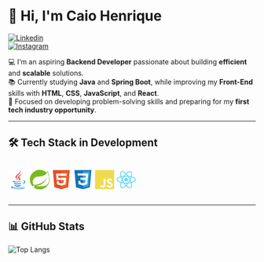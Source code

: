 # 👋 Hi, I'm Caio Henrique  

[![Linkedin](https://img.shields.io/badge/LinkedIn-0077B5?style=for-the-badge&logo=linkedin&logoColor=white)](https://www.linkedin.com/in/caio-henrique-3b54382ba/)  
[![Instagram](https://img.shields.io/badge/Instagram-E4405F?style=for-the-badge&logo=instagram&logoColor=white)](https://www.instagram.com/araujocaio_2/)  

💻 I’m an aspiring **Backend Developer** passionate about building **efficient** and **scalable** solutions.  
📚 Currently studying **Java** and **Spring Boot**, while improving my **Front-End** skills with **HTML**, **CSS**, **JavaScript**, and **React**.  
🚀 Focused on developing problem-solving skills and preparing for my **first tech industry opportunity**.  

---

## 🛠 Tech Stack in Development

<div style="display: inline_block"><br>
  <img align="center" alt="Java" height="40" width="40" src="https://raw.githubusercontent.com/devicons/devicon/master/icons/java/java-original.svg">
  <img align="center" alt="Spring Boot" height="40" width="40" src="https://raw.githubusercontent.com/devicons/devicon/master/icons/spring/spring-original.svg">
  <img align="center" alt="HTML5" height="40" width="40" src="https://raw.githubusercontent.com/devicons/devicon/master/icons/html5/html5-original.svg">
  <img align="center" alt="CSS3" height="40" width="40" src="https://raw.githubusercontent.com/devicons/devicon/master/icons/css3/css3-original.svg">
  <img align="center" alt="JavaScript" height="40" width="40" src="https://raw.githubusercontent.com/devicons/devicon/master/icons/javascript/javascript-plain.svg">
  <img align="center" alt="React" height="40" width="40" src="https://raw.githubusercontent.com/devicons/devicon/master/icons/react/react-original.svg">
</div><br/>

---

## 📊 GitHub Stats  

![Top Langs](https://github-readme-stats.vercel.app/api/top-langs/?username=caioaraujoh&layout=compact&theme=dracula)
